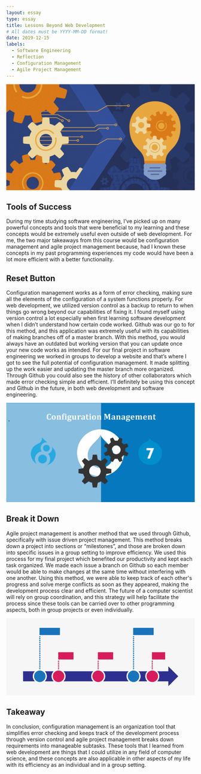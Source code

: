 ```yaml
---
layout: essay
type: essay
title: Lessons Beyond Web Development
# All dates must be YYYY-MM-DD format!
date: 2019-12-15
labels:
  - Software Engineering
  - Reflection
  - Configuration Management
  - Agile Project Management
---
```

<img class="ui large center rounded image" src="../images/lightbulb.png">

## Tools of Success

During my time studying software engineering, I’ve picked up on many powerful concepts and tools that were beneficial to my learning and these concepts would be extremely useful even outside of web development. For me, the two major takeaways from this course would be configuration management and agile project management because, had I known these concepts in my past programming experiences my code would have been a lot more efficient with a better functionality.


## Reset Button

Configuration management works as a form of error checking, making sure all the elements of the configuration of a system functions properly. For web development, we utilized version control as a backup to return to when things go wrong beyond our capabilities of fixing it. I found myself using version control a lot especially when first learning software development when I didn’t understand how certain code worked. Github was our go to for this method, and this application was extremely useful with its capabilities of making branches off of a master branch. With this method, you would always have an outdated but working version that you can update once your new code works as intended. For our final project in software engineering we worked in groups to develop a website and that’s where I got to see the full potential of configuration management. It made splitting up the work easier and updating the master branch more organized. Through Github you could also see the history of other collaborators which made error checking simple and efficient. I’ll definitely be using this concept and Github in the future, in both web development and software engineering.

<img class="ui medium right floated rounded image" src="../images/config.png">


## Break it Down

Agile project management is another method that we used through Github, specifically with issue driven project management. This method breaks down a project into sections or “milestones”, and those are broken down into specific issues in a group setting to improve efficiency. We used this process for my final project which benefited our productivity and kept each task organized. We made each issue a branch on Github so each member would be able to make changes at the same time without interfering with one another. Using this method, we were able to keep track of each other's progress and solve merge conflicts as soon as they appeared, making the development process clear and efficient. The future of a computer scientist will rely on group coordination, and this strategy will help facilitate the process since these tools can be carried over to other programming aspects, both in group projects or even individually.

<img class="ui medium left floated rounded image" src="../images/timeline.png">

## Takeaway

In conclusion, configuration management is an organization tool that simplifies error checking and keeps track of the development process through version control and agile project management breaks down requirements into manageable subtasks. These tools that I learned from web development are things that I could utilize in any field of computer science, and these concepts are also applicable in other aspects of my life with its efficiency as an individual and in a group setting.
